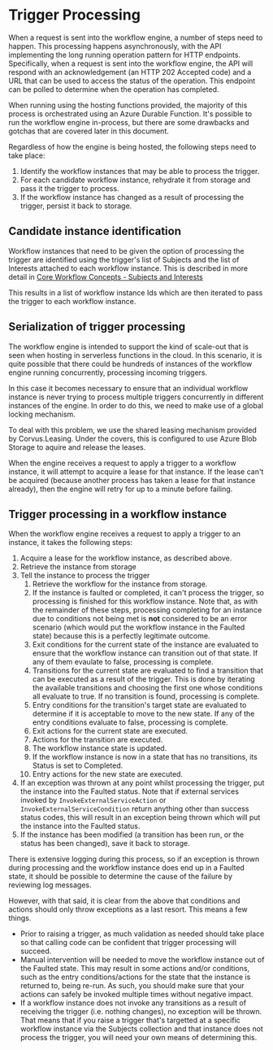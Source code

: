 # Trigger Processing

When a request is sent into the workflow engine, a number of steps need to happen. This processing happens asynchronously, with the API implementing the long running operation pattern for HTTP endpoints. Specifically, when a request is sent into the workflow engine, the API will respond with an acknowledgement (an HTTP 202 Accepted code) and a URL that can be used to access the status of the operation. This endpoint can be polled to determine when the operation has completed.

When running using the hosting functions provided, the majority of this process is orchestrated using an Azure Durable Function. It's possible to run the workflow engine in-process, but there are some drawbacks and gotchas that are covered later in this document.

Regardless of how the engine is being hosted, the following steps need to take place:

1. Identify the workflow instances that may be able to process the trigger.
2. For each candidate workflow instance, rehydrate it from storage and pass it the trigger to process.
3. If the workflow instance has changed as a result of processing the trigger, persist it back to storage.

## Candidate instance identification

Workflow instances that need to be given the option of processing the trigger are identified using the trigger's list of Subjects and the list of Interests attached to each workflow instance. This is described in more detail in [Core Workflow Concepts - Subjects and Interests](core-workflow-concepts.md)

This results in a list of workflow instance Ids which are then iterated to pass the trigger to each workflow instance.

## Serialization of trigger processing

The workflow engine is intended to support the kind of scale-out that is seen when hosting in serverless functions in the cloud. In this scenario, it is quite possible that there could be hundreds of instances of the workflow engine running concurrently, processing incoming triggers.

In this case it becomes necessary to ensure that an individual workflow instance is never trying to process multiple triggers concurrently in different instances of the engine. In order to do this, we need to make use of a global locking mechanism.

To deal with this problem, we use the shared leasing mechanism provided by Corvus.Leasing. Under the covers, this is configured to use Azure Blob Storage to aquire and release the leases.

When the engine receives a request to apply a trigger to a workflow instance, it will attempt to acquire a lease for that instance. If the lease can't be acquired (because another process has taken a lease for that instance already), then the engine will retry for up to a minute before failing.

## Trigger processing in a workflow instance

When the workflow engine receives a request to apply a trigger to an instance, it takes the following steps:

1. Acquire a lease for the workflow instance, as described above.
1. Retrieve the instance from storage
1. Tell the instance to process the trigger
    1. Retrieve the workflow for the instance from storage.
    1. If the instance is faulted or completed, it can't process the trigger, so processing is finished for this workflow instance. Note that, as with the remainder of these steps, processing completing for an instance due to conditions not being met is **not** considered to be an error scenario (which would put the workflow instance in the Faulted state) because this is a perfectly legitimate outcome.
    1. Exit conditions for the current state of the instance are evaluated to ensure that the workflow instance can transition out of that state. If any of them evaulate to false, processing is complete.
    1. Transitions for the current state are evaluated to find a transition that can be executed as a result of the trigger. This is done by iterating the available transitions and choosing the first one whose conditions all evaluate to true. If no transition is found, processing is complete.
    1. Entry conditions for the transition's target state are evaluated to determine if it is acceptable to move to the new state. If any of the entry conditions evaluate to false, processing is complete.
    1. Exit actions for the current state are executed.
    1. Actions for the transition are executed.
    1. The workflow instance state is updated.
    1. If the workflow instance is now in a state that has no transitions, its Status is set to Completed.
    1. Entry actions for the new state are executed.
1. If an exception was thrown at any point whilst processing the trigger, put the instance into the Faulted status. Note that if external services invoked by `InvokeExternalServiceAction` or `InvokeExternalServiceCondition` return anything other than success status codes, this will result in an exception being thrown which will put the instance into the Faulted status.
1. If the instance has been modified (a transition has been run, or the status has been changed), save it back to storage. 

There is extensive logging during this process, so if an exception is thrown during processing and the workflow instance does end up in a Faulted state, it should be possible to determine the cause of the failure by reviewing log messages.

However, with that said, it is clear from the above that conditions and actions should only throw exceptions as a last resort. This means a few things.

- Prior to raising a trigger, as much validation as needed should take place so that calling code can be confident that trigger processing will succeed.
- Manual intervention will be needed to move the workflow instance out of the Faulted state. This may result in some actions and/or conditions, such as the entry conditions/actions for the state that the instance is returned to, being re-run. As such, you should make sure that your actions can safely be invoked multiple times without negative impact.
- If a workflow instance does not invoke any transitions as a result of receiving the trigger (i.e. nothing changes), no exception will be thrown. That means that if you raise a trigger that's targetted at a specific workflow instance via the Subjects collection and that instance does not process the trigger, you will need your own means of determining this.
